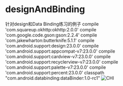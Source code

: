 # designAndBinding
针对design和Data Binding练习的例子
    compile 'com.squareup.okhttp:okhttp:2.0.0'
    compile 'com.google.code.gson:gson:2.2.4'
    compile 'com.jakewharton:butterknife:5.1.1'
    compile 'com.android.support:design:23.0.0'
    compile 'com.android.support:appcompat-v7:23.0.0'
    compile 'com.android.support:cardview-v7:23.0.0'
    compile 'com.android.support:recyclerview-v7:23.0.0'
    compile 'com.android.support:palette-v7:23.0.0'
    compile 'com.android.support:percent:23.0.0'
    classpath "com.android.databinding:dataBinder:1.0-rc1"
   ![CHI](https://github.com/nicccccccccce/designAndBinding/blob/design-master/app/src/main/res/raw/design.gif) 

